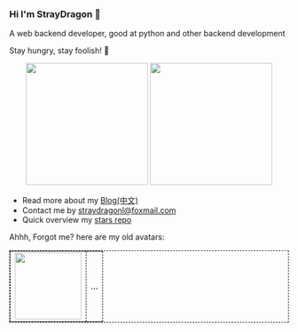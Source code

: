 ### Hi I'm StrayDragon 👋

A web backend developer, good at python and other backend development

Stay hungry, stay foolish! 🍔
<!-- ![GitHub 浅色模式](./github-light.svg#gh-light-mode-only)
![GitHub 深色模式](./github-dark.svg#gh-dark-mode-only) -->
<div align="center">
  
  <img height="220" src="https://github-readme-stats.vercel.app/api?username=straydragon&show_icons=true&theme=&include_all_commits=true" />
  <img height="220" src="https://github-readme-stats.vercel.app/api/top-langs/?username=straydragon&theme=&show_icons=true" />
<!--   <a href="https://www.codewars.com/users/StrayDragon"><img height="40" width="100%" src="https://www.codewars.com/users/StrayDragon/badges/micro" /></a>
  <a href="https://leetcode.cn/u/straydragon/"><img src="https://leetcard.jacoblin.cool/straydragon?site=cn&theme=light&width=800" /></a>
 -->
</div>

- Read more about my [Blog(中文)](https://straydragon.github.io/)
- Contact me by straydragonl@foxmail.com
- Quick overview my [stars repo](https://github.com/StrayDragon/awesome-stars)

Ahhh, Forgot me? here are my old avatars: 

<table align="center" style="border: 1px #000000 dashed">
	<tbody>
		<tr>
			<td style="border: 1px #000000 dashed"><img height="120" width="120" src="https://user-images.githubusercontent.com/26061593/176598469-b3718424-39a4-4063-bc65-bb6edb764edb.jpeg"/></td>
			<td style="border: 1px #000000 dashed">...</td>
		</tr>
	</tbody>
</table>
